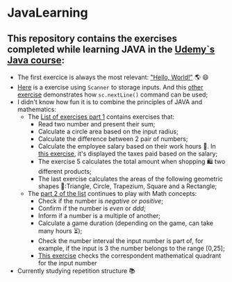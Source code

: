 # JavaLearning
## This repository contains the exercises completed while learning JAVA in the [Udemy`s Java course](https://www.udemy.com/course/java-curso-completo/): 
- The first exercice is always the most relevant: ["Hello, World!"](Main0.java) :earth_americas:	:smile:
- [Here](Main2.java) is a exercise using `Scanner` to storage inputs. And this [other exercise](Main5.java) demonstrates how `sc.nextLine()` command can be used;
- I didn't know how fun it is to combine the principles of JAVA and mathematics:
  - The [List of exercises part 1](Main5.java) contains exercises that:
    - Read two number and present their sum;
    - Calculate a circle area based on the input radius;
    - Calculate the difference between 2 pair of numbers;
    - Calculate the employee salary based on their work hours :money_with_wings:. In [this exercise](Main8.java), it's displayed the taxes paid based on the salary;
    - The exercise 5 calculates the total amount when shopping :shopping: two different products;
    - The last exercise calculates the areas of the following geometric shapes :triangular_ruler::Triangle, Circle, Trapezium, Square and a Rectangle;
   + The [part 2 of the list](Main6.java) continues to play with Math concepts:
      - Check if the number is _negative_ or _positive_;
      - Confirm if the number is _even_ or _ddd_;
      - Inform if a number is a multiple of another;
      - Calculate a game duration (depending on the game, can take many hours :hourglass_flowing_sand:);
      - Check the number interval the input number is part of, for example, if the input is 3 the number belongs to the range [0,25];
      - [This exercise](Main7.java) checks the correspondent mathematical quadrant for the input number
- Currently studying repetition structure :books:
